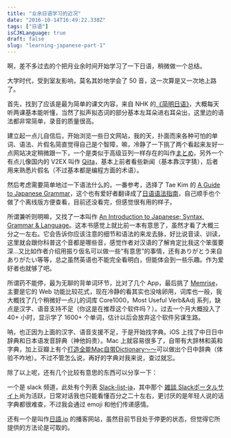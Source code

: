 ```yaml
---
title: "业余日语学习的近况"
date: "2016-10-14T16:49:22.338Z"
tags: ["日语"]
isCJKLanguage: true
draft: false
slug: "learning-japanese-part-1"
---
```


啊，差不多过去的个把月业余时间开始学习了一下日语，稍微做一个总结。

大学时代，受到室友影响，莫名其妙地学会了 50 音，这一次算是又一次地上路了。

首先，找到了应该是最为简单的课文内容，来自 NHK 的[《简明日语》](http://www.nhk.or.jp/lesson/chinese/)，大概每天听两课基本能听懂，当然了拟声拟态词的部分基本左耳朵进右耳朵出，这里边的语法都非常简单，录音的质量很高。

建立起一点儿自信后，开始浏览一些日文网站，我的天，扑面而来各种可怕的单词、语法、片假名简直觉得自己是个智障，嘛，冷静了一下挑了两个看起来友好一点网站决定稍微跟一下，一个是类似于高级豆列一样存在的叫作[まとめ](http://matome.naver.jp/)，另外一个有点儿像国内的 V2EX 叫作 [Qiita](http://qiita.com/)，基本上前者看些新闻（基本靠汉字猜），后者用来熟悉片假名（不过基本都是编程方面的术语）。

然后考虑需要简单地过一下语法什么的，一番参考，选择了 Tae Kim 的 [A Guide to Japanese Grammar](http://www.guidetojapanese.org/learn/grammar)，这个也有爱好者翻译成了[日语语法指南](http://res.wokanxing.info/jpgramma/index.html)，自己顺手也个做了个离线版方便查看，目前还没看完，但感觉很有用的样子。

所谓兼听则明嘛，又找了一本叫作 [An Introduction to Japanese; Syntax, Grammar & Language](https://github.com/Pomax/nrGrammar)。这本书感觉上就比前一本有意思了，虽然才看了大概三分之一左右。它会告诉你应该注意的细节和语法的来龙去脉，好比说音读、训读，这里就会跟你科普这个音都是哪些音，感觉作者对汉语的了解肯定比我这个笨蛋要深…又比如作者介绍用振り仮名可以做一些“有意思”的事情，还有ありがとう来自ありがたい等等，总之虽然英语也不能完全看明白，但能体会到一些乐趣。作为爱好者也就够了吧。

所谓药不能停，最为无聊的背单词环节，比对了几个 App，最后挑了 [Memrise](http://www.memrise.com/home/)，主要是它的 Web 功能比较花式，现在冷静的看其实也没啥卵用，词库也一般，我大概找了几个稍微好一点儿的词库 Core1000，Most Useful Verb&Adj 系列，缺点是汉字、语音支持不足（你这是在推荐这个软件吗？）。过去一个月大概投入了 40+ 小时，显示学了 1600+ 个单词，估计以后会放弃这个软件另谋生路。

呐，也正因为上面的汉字、语音支援不足，于是开始找字典。iOS 上找了中日日中辞典和日本语发音辞典（神他妈贵）。Mac 上就容易很多了，自带有大辞林和英和字典，加上豆瓣上有个[打造全能Mac自带Dictionary～～](https://www.douban.com/group/topic/9591106/)可以做出个日中辞典（体验不咋地）。不过不管怎么说，再好的字典对我来说，查过就忘。

除了以上呢，还有几个比较有意思的东西可以分享一下：

一个是 slack 频道，此处有个列表 [Slack-list-ja](http://bokuweb.github.io/slack-list-ja/)，其中那个 [雑談 Slackポータルサイト](http://samezi-but.com/zdnj.html)尚为活跃，日常对话我也只能看懂百分之二十左右，更讨厌的是年轻人说的话字典都很难查，不过我会通过 emoji 和他们传递感情。

还有一个是叫作[日語.io](http://riyu.io/) 的播客网站，虽然目前节目处于停更的状态，但觉得它所提供的方法论是可取的。
